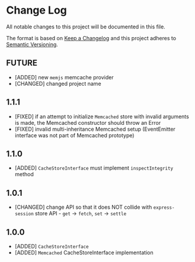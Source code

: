 # Change Log
All notable changes to this project will be documented in this file.

The format is based on [Keep a Changelog](http://keepachangelog.com/) 
and this project adheres to [Semantic Versioning](http://semver.org/).

## FUTURE

* [ADDED] new `memjs` memcache provider
* [CHANGED] changed project name

## 1.1.1

* [FIXED] if an attempt to initialize `Memcached` store with invalid arguments is made, the Memcached constructor should throw an Error
* [FIXED] invalid multi-inheritance Memcached setup (EventEmitter interface was not part of Memcached prototype)

## 1.1.0

* [ADDED] `CacheStoreInterface` must implement `inspectIntegrity` method

## 1.0.1

* [CHANGED] change API so that it does NOT collide with `express-session` store API - `get` -> `fetch`, `set` -> `settle`

## 1.0.0

* [ADDED] `CacheStoreInterface`
* [ADDED] `Memcached` CacheStoreInterface implementation

